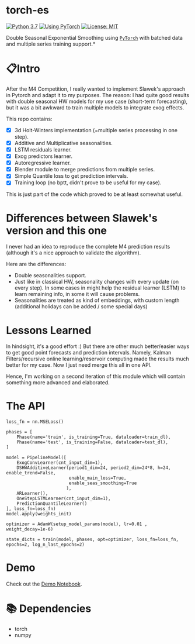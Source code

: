 # torch-es
[![Python 3.7](https://img.shields.io/badge/python-3.7-blue.svg)](https://www.python.org/downloads/release/python-370/)
[![Using PyTorch](https://img.shields.io/badge/PyTorch-red.svg)](https://pytorch.org/)
[![License: MIT](https://img.shields.io/badge/License-MIT-yellow.svg)](https://github.com/vshulyak/torch-es/blob/master/LICENSE)

Double Seasonal Exponential Smoothing using [`PyTorch`](https://pytorch.org) with batched data and multiple series training support.*

# 📋Intro

After the M4 Competition, I really wanted to implement Slawek's approach in Pytorch and adapt it to my purposes. The reason:
I had quite good results with double seasonal HW models for my use case (short-term forecasting), but it was a bit awkward
to train multiple models to integrate exog effects.

This repo contains:
- [x] 3d Holt-Winters implementation (=multiple series processing in one step).
- [x] Additive and Multiplicative seasonalities.
- [x] LSTM residuals learner.
- [x] Exog predictors learner.
- [x] Autoregressive learner.
- [x] Blender module to merge predictions from multiple series.
- [x] Simple Quantile loss to get prediction intervals.
- [x] Training loop (no bptt, didn't prove to be useful for my case).

This is just part of the code which proved to be at least somewhat useful.

# Differences between Slawek's version and this one

I never had an idea to reproduce the complete M4 prediction results (although it's a nice approach to validate the algorithm).

Here are the differences:
- Double seasonalities support.
- Just like in classical HW, seasonality changes with every update (on every step). In some cases in might help the residual learner (LSTM) to learn remaining info, in some it will cause problems.
- Seasonalities are treated as kind of embeddings, with custom length (additional holidays can be added / some special days)

# Lessons Learned

In hindsight, it's a good effort :) But there are other much better/easier ways to get good point forecasts and prediction
intervals. Namely, Kalman Filters/recursive online learning/reservoir computing made the results much better for my case.
Now I just need merge this all in one API.

Hence, I'm working on a second iteration of this module which will contain something more advanced and elaborated.

# The API

```
loss_fn = nn.MSELoss()

phases = [
    Phase(name='train', is_training=True, dataloader=train_dl),
    Phase(name='test', is_training=False, dataloader=test_dl),
]

model = PipelineModel([
    ExogConvLearner(cnt_input_dim=1),
    DSHWAdditiveLearner(period1_dim=24, period2_dim=24*8, h=24, enable_trend=False,
                        enable_main_loss=True,
                        enable_seas_smoothing=True
                       ),
    ARLearner(),
    OneStepLSTMLearner(cnt_input_dim=1),
    PredictionQuantileLearner()
], loss_fn=loss_fn)
model.apply(weights_init)

optimizer = AdamW(setup_model_params(model), lr=0.01 , weight_decay=1e-6)

state_dicts = train(model, phases, opt=optimizer, loss_fn=loss_fn, epochs=2, log_n_last_epochs=2)
```

# Demo

Check out the [Demo Notebook](https://nbviewer.jupyter.org/github/vshulyak/torch-es/blob/master/examples/torches_demo.ipynb).


# 📚 Dependencies

- torch
- numpy
